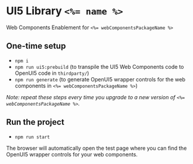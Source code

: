 # UI5 Library `<%= name %>`

Web Components Enablement for `<%= webComponentsPackageName %>`

## One-time setup

 - `npm i`
 - `npm run ui5:prebuild` (to transpile the UI5 Web Components code to OpenUI5 code in `thirdparty/`)
 - `npm run generate` (to generate OpenUI5 wrapper controls for the web components in `<%= webComponentsPackageName %>`)

*Note: repeat these steps every time you upgrade to a new version of `<%= webComponentsPackageName %>`.* 

## Run the project

 - `npm run start`

The browser will automatically open the test page where you can find the OpenUI5 wrapper controls for your web components.
